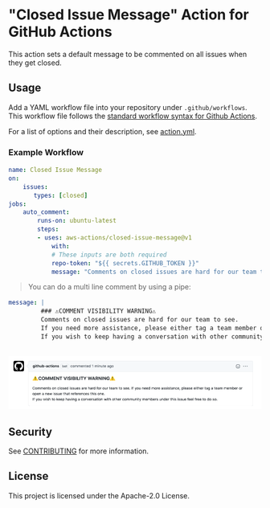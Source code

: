 # "Closed Issue Message" Action for GitHub Actions

This action sets a default message to be commented on all issues when they get closed.

## Usage

Add a YAML workflow file into your repository under
`.github/workflows`. 
This workflow file follows the 
[standard workflow syntax for Github Actions](https://help.github.com/en/actions/reference/workflow-syntax-for-github-actions).

For a list of options and their description, see [action.yml](./action.yml).

### Example Workflow
```yml
name: Closed Issue Message
on:
    issues:
       types: [closed]
jobs:
    auto_comment:
        runs-on: ubuntu-latest
        steps:
        - uses: aws-actions/closed-issue-message@v1
            with:
            # These inputs are both required
            repo-token: "${{ secrets.GITHUB_TOKEN }}"
            message: "Comments on closed issues are hard for our team to see." 
```
> You can do a multi line comment by using a pipe: 
```yml
message: |
         ### ⚠️COMMENT VISIBILITY WARNING⚠️ 
         Comments on closed issues are hard for our team to see. 
         If you need more assistance, please either tag a team member or open a new issue that references this one. 
         If you wish to keep having a conversation with other community members under this issue feel free to do so.
                                    
```
![closed issue message example](comment-example.png)
## Security

See [CONTRIBUTING](CONTRIBUTING.md#security-issue-notifications) for more information.

## License

This project is licensed under the Apache-2.0 License.
